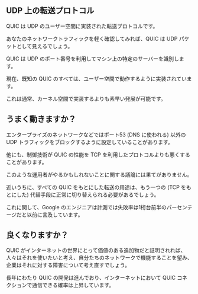 ## UDP 上の転送プロトコル

QUIC は UDP のユーザー空間に実装された転送プロトコルです。

あなたのネットワークトラフィックを軽く確認してみれば、QUIC は UDP パケットとして見えるでしょう。

QUIC は UDP のポート番号を利用してマシン上の特定のサーバーを識別します。

現在、既知の QUIC のすべては、ユーザー空間で動作するように実装されています。

これは通常、カーネル空間で実装するよりも素早い発展が可能です。

## うまく動きますか？

エンタープライズのネットワークなどではポート53 (DNS に使われる) 以外のUDP トラフィックをブロックするように設定していることがあります。

他にも、制御技術が QUIC の性能を TCP を利用したプロトコルよりも悪くすることがあります。

このような運用者がやるかもしれないことに関する議論には果てがありません。

近いうちに、すべての QUIC をもとにした転送の用途は、もう一つの (TCP をもとにした) 代替手段に正常に切り替えられる必要があるでしょう。

これに関して、Google のエンジニアは計測では失敗率は1桁台前半のパーセンテージだと以前に言及しています。

## 良くなりますか？

QUIC がインターネットの世界にとって価値のある追加物だと証明されれば、人々はそれを使いたいと考え、自分たちのネットワークで機能することを望み、企業はそれに対する障害について考え直すでしょう。

長年にわたり QUIC の開発は進んでおり、インターネットにおいて QUIC コネクションで通信できる確率は上昇しています。
